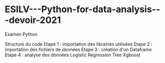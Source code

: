 # ESILV---Python-for-data-analysis---devoir-2021
Examen Python

Structure du code
Etape 1 : importation des librairies utilisées
Etape 2 : importation des fichiers de données
Etape 3 : création d'un Dataframe
Etape 4 : analyse des données
  Logistic Regression
  Tree
  Xgboost

